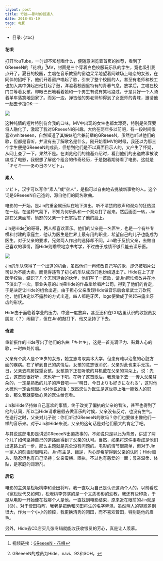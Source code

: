 ```yaml
---
layout: post
title: 奇迹——那时的普通人
date: 2018-05-19
tags: 电影
---
```


* 目录:
{:toc}

#### 花唄
打开YouTube，一时却不知想看什么，便随意浏览着首页的推荐，看到了GReeeeN的「花唄」[^1]MV，封面是三个穿着白色校服玩乐队的学生，竟也吸引我点开了。夏日的校园，主唱在音乐教室的窗边呆呆地望着网球场上暗恋的女孩，在同伴的招呼下，他们开着窗户唱起了歌，引来了整个校园的人，甚至有老师和校工也加入其中弹起吉他打起了鼓，洋溢着校园里特有的青春气息。放学后，主唱在校门口等着女孩，却眼巴巴地看着她和一个男生有说有笑地路过，于是只好一个人骑着单车落寞地回家了。而另一边，弹吉他的男老师却得到了女医师的青睐，邀请他一起去卡拉OK······

<a href="https://i.imgur.com/mFPKc4r.png" data-fancybox="juzhao" data-caption="GReeeeN-花唄">
    <img src="https://i.imgur.com/mSSfaYW.jpg">
</a>

这种纯情的短片特别符合我的口味，MV中出现的女生也都太漂亮，特别是笑容要将人融化了，激起了我对GReeeeN的兴趣。大约在两年多以前吧，有一段时间很喜欢whiteeeen，自然知道了其姊妹组合兼前辈的GReeeeN，虽然也听过他们的歌，但都是盲听，并没有去了解歌名是什么。刚开始看MV的时候，我还以为那三个学生便是GReeeeN的成员，但想到他们是不以真面目示人的，又产生了怀疑，从网上查了一下，果然不是。在浏览他们的维基介绍时，看到他们的出道故事被改编成了电影，我很想了解这个组合的传奇经历，于是抱着期待看了电影。这就是「キセキ——あの日のソビト」。

#### 素人
ソビト，汉字可以写作“素人”或“空人”，是指可以自由地去挑战新事物的人。这个词是GReeeeN自己造的，源自他们的同名歌曲。

电影的一开始，是Jin的重金属乐队在地下演出，听不清楚的歌声和观众的狂热混在一起，在这种气氛下，不知为何乐队和一个观众打了起来。然后画面一转，Jin跪在父亲面前，愤怒的父亲一个巴掌抽在了他的脸上。

Jin是Hide[^2]的哥哥，两人都喜欢音乐。他们的父亲是一名医生，也是一个有些专横和封建的家庭主，他认为医生是世界上最有用的职业，希望自己的儿子也能成为医生。对于父亲的要求，兄弟两人作出的选择却不同，Jin敢于反抗父亲，去做自己喜欢的事情，而Hide则乖乖地念书考学，不过由于成绩不够只能去读牙医。

<a href="https://i.imgur.com/fmQrR6O.png" data-fancybox="juzhao" data-caption="Jin与GReeeeN">
    <img src="https://i.imgur.com/HJ7PdCT.jpg">
</a>

Jin的乐队获得了一个出道的机会，虽然他们一再修改自己写的歌，却仍被唱片公司认为不能大卖，而觉得违背了初心的乐队成员们也纷纷退出了。Hide在上了牙医学校后，结识了几个志同道合的伙伴，他们写了一首歌，请Jin帮忙修改并在地下演出了一次。事业失意的Jin把Hide的作品拿给唱片公司，得到了他们的肯定，于是决定让Hide的组合出道。由于担心父亲发现Hide做音乐后会拿武士刀砍死他，他们决定以不露脸的方式出道，四人都是牙医，logo便做成了笑起来露出牙齿的形状。

Hide由于面临着学业的压力，中途一度放弃，甚至还和在CD店里认识的收银员女朋友（？）闹翻了，但在Jin的敲打下，他又坚持了下去。

#### 奇迹
重新振作的Hide写出了他们的名曲「キセキ」，这是一首充满活力、鼓舞人心的歌，一时四处传唱。

父亲有个病人是个18岁的女孩，她立志考取美术大学，但患有难以治愈的心脏方面的疾病。在了解到自己的病情后，女孩的意志很消沉，父亲对此也束手无策。一日，父亲去病房探望女孩，女孩摘下正在听歌的耳机戴在父亲的耳朵上，说：先生，这首歌很好听，您也听一下吧，在听了这首歌后，我想活下去······传入父亲耳朵的，一定是熟悉的儿子的声音吧——“明日、今日よりも好きになれる”，这时他大概也一定会想起Jin对他说的话：既然您认为医生是这世界上唯一能救人的职业，那么我就要做心灵的医生给您看。

Jin和Hide坚持做自己喜欢的事情，终于改变了偏执的父亲的看法，甚至也得到了他的认同，所以当Hide请求暑假去做音乐的时候，父亲没有反对，也没有生气。在送行之时，父亲对儿子说：你们听过GReeeeN的歌吗？你们也要做出像他们一样的音乐来。对于Jin和Hide来说，父亲的这句话是对他们最大的肯定了吧。

与其说这部电影是讲述GReeeeN出道故事的，不如说只是以此为背景，讲述了两个儿子如何坚持自己的道路而得到了父亲的认可。当然，如果将这件事看成是他们出道路上的一步，那么主题就是完全没有问题的。电影的情节很简单，但对于Jin一家人的刻画却很精彩。Jin有主见、叛逆，内心却希望得到父亲的认同；Hide顺从、隐忍但也有自己坚持；父亲蛮横、固执，不过也有慈爱的一面；母亲温柔、体贴，是家庭的润滑剂。

#### 后记
电影的主演是松坂桃李和菅田将晖，我一直以为自己是认识这两个人的。以前看过《宽松世代又如何》，松坂桃李饰演的是一个文质彬彬的幼教，我还有些印象，于是从电影一开始便在找哪个人是他，一直找到电影结束，原来近在眼前的Jin就是（😓）。对于菅田将晖，我老是把他和冈田将生的名字弄混，虽然两人的容貌差别很大，作为一个小小的颜控，我更换清秀的冈田，而不喜欢菅田，特别是他的眉毛。

另外，Hide去CD店买几张专辑就能收获收银员的芳心，真是让人羡慕。


[^1]: 视频链接：[GReeeeN - 花唄](https://www.youtube.com/watch?v=nvz6exaaSxA)
[^2]: GReeeeN的成员为Hide、navi、92和SOH。
